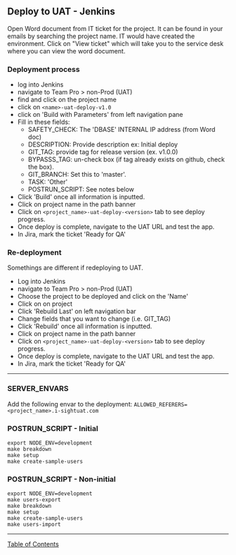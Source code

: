 ## Deploy to UAT - Jenkins

Open Word document from IT ticket for the project. It can be found in your emails by searching the project name. IT would have created the environment. Click on "View ticket" which will take you to the service desk where you can view the word document.

### Deployment process
- log into Jenkins
- navigate to Team Pro > non-Prod (UAT)
- find and click on the project name
- click on `<name>-uat-deploy-v1.0`
- click on 'Build with Parameters' from left navigation pane
- Fill in these fields:
  - SAFETY_CHECK: The 'DBASE' INTERNAL IP address (from Word doc)
  - DESCRIPTION: Provide description ex: Initial deploy
  - GIT_TAG: provide tag for release version (ex. v1.0.0)
  - BYPASSS_TAG: un-check box (if tag already exists on github, check the box).
  - GIT_BRANCH: Set this to 'master'. 
  - TASK: 'Other'
  - POSTRUN_SCRIPT: See notes below
- Click 'Build' once all information is inputted.
- Click on project name in the path banner
- Click on `<project_name>-uat-deploy-<version>` tab to see deploy progress.
- Once deploy is complete, navigate to the UAT URL and test the app.
- In Jira, mark the ticket 'Ready for QA'

### Re-deployment
Somethings are different if redeploying to UAT.
- Log into Jenkins
- navigate to Team Pro > non-Prod (UAT)
- Choose the project to be deployed and click on the 'Name'
- Click on on project
- Click 'Rebuild Last' on left navigation bar
- Change fields that you want to change (i.e. GIT_TAG)
- Click 'Rebuild' once all information is inputted.
- Click on project name in the path banner
- Click on `<project_name>-uat-deploy-<version>` tab to see deploy progress.
- Once deploy is complete, navigate to the UAT URL and test the app.
- In Jira, mark the ticket 'Ready for QA'
***

### SERVER_ENVARS
Add the following envar to the deployment:
`ALLOWED_REFERERS=<project_name>.i-sightuat.com`

### POSTRUN_SCRIPT - Initial
```
export NODE_ENV=development
make breakdown
make setup
make create-sample-users
```

### POSTRUN_SCRIPT - Non-initial
```
export NODE_ENV=development
make users-export
make breakdown
make setup
make create-sample-users
make users-import
```

***
[Table of Contents](../README.md)